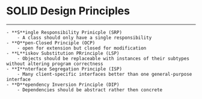 

# SOLID Design Principles
---
    - **S**ingle Responsibility Prinicple (SRP)
        - A class should only have a single responsibility
    - **O**pen-Closed Principle (OCP)
        - open for extension but closed for modification
    - **L**iskov Substitution PRrinciple (LSP)
        - Objects should be replaceable with instances of their subtypes without altering program correctness
    - **I**nterface Segregation Principle (ISP)
        - Many client-specific interfaces better than one general-purpose interface
    - **D**ependency Inversion Principle (DIP)
        - Dependencies should be abstract rather then concrete
